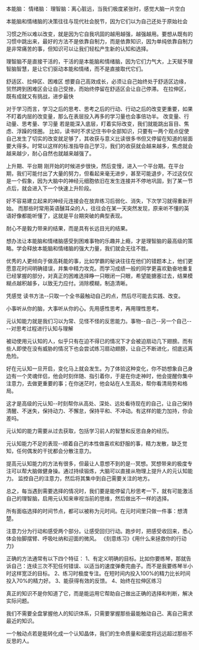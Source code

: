 
本能脑：
情绪脑：
理智脑：离心脏远，当我们极度紧张时，感觉大脑一片空白

本能脑和情绪脑的决策往往与现代社会脱节，因为它们以为自己还处于原始社会

习惯之所以难以改变，就是因为它自我巩固的越用越强，越强越用。要想从既有的习惯中跳出来，最好的方法不是依靠自制力，而是依靠知识，因为单纯依靠自制力是非常痛苦的事，但知识可以让我们轻松产生新的认知和选择。

理智脑不是直接干活的，干活的是本能脑和情绪脑，因为它们力气大，上天赋予理智脑智慧，是让它们驱动本能和情绪，而不是直接取代它们。

舒适区、拉伸区、困难区
想要自己高效成长，必须让自己始终处于舒适区边缘，贸然跨到困难区会让自己受挫，而始终停留在舒适区会让自己停滞。
在拉伸区，既有成就又有挑战，进步最快

对于学习而言，学习之后的思考、思考之后的行动、行动之后的改变更重要，如果不盯着内层的改变量，那么在表层投入再多的学习量也会事倍功半。
改变量、行动量、思考量、学习量
若是能深入底层，盯着实际改变，我们就能跳出盲目、焦虑、浮躁的怪圈。
比如，读书时不求记住书中全部知识，只要有一两个观点促使自己发生了切实的改变就足够了，其收获与意义比读很多书但又停留在知道的层面要大得多。时常以这样的标准指导自己学习，我们的收获就会越来越多，焦虑就会越来越少，耐心自然也就越来越强了。

上升期、平台期
刚开始的时候进步很快，然后变慢，进入一个平台期。在平台期，我们可能付出了大量的努力，但看起来毫无进步，甚至可能退步，不过这仅仅是一个假象，因为大脑中的神经元细胞依旧在发生连接并不停地巩固，到了某一节点后，就会进入下一个快速上升阶段。

好不容易建立起来的神经元连接会在放弃练习后弱化、消失，下次学习就得重新开始。
而那些时常用英语醺耳朵的人，往往会在某一天突然发现，原来听不懂的英语好像都能听懂了，这就是平台期突破的典型表现。

耐心不是毅力带来的结果，而是具有长远目光的结果。

想办法让本能脑和情绪脑感受到困难事物的乐趣并上瘾，才是理智脑的最高级的策略。学会释放本能脑和情绪脑的强大力量，我们就会无往不胜。

优秀的人更倾向于做高耗能的事，比如学霸的秘诀往往在他们的错题本上，他们更愿意花时间明确错误，并集中精力攻克。而学习成绩一般的同学更喜欢勤奋地重复已经掌握的部分，对真正的困难选择睁一只眼闭一只眼，希望能搪塞过去，结果模糊点越积越多，以致无力应付。消除模糊，制造清晰。

凭感觉
读书方法--只取一个全书最触动自己的点，然后尽可能去实践、改变。

小事听从你的脑，大事听从你的心。先用感性思考，再用理性思考。

元认知能力就是我们习以为常、见怪不怪的反思能力。事物--自己--另一个自己----对思考过程进行认知与理解

被动使用元认知的人，似乎只有在迫不得已的情况下才会被迫扇动几下翅膀。而有些人即使在没有威胁的情况下也会尝试练习扇动翅膀，让自己不断进化，彻底远离危险。

好在元认知一旦开启，变化马上就会发生。为了体验这种变化，你不妨想象自己身边有一个灵魂伴侣，他会时刻伴随、指引着你，于是在你走神时，他会提醒你集中注意力，去做更重要的事；在你迷茫时，他会站在人生高处，帮你看清局势和格局。

这才是高级的元认知--时刻帮你从高处、深处、远处看待现在的自己，让自己保持清醒、不迷失，保持动力、不懈怠，保持平和、不冲动。有这样的能力加持，你会差吗。

元认知的能力需要从过去获取，包括学习前人的智慧和反思自身的经历。

元认知能力不足的表现--顺着自己的本性做喜欢和舒服的事，精力发散，缺乏觉知，任何偶发的干扰都会分散注意力。

提高元认知能力的方法有很多，但最让人意想不到的是--冥想。冥想带来的极度专注可以帮大脑做健身操。通过持续锻炼，大脑可以直接从物理上提升人的元认知能力。
监控自己的注意力，然后将其集中到自己需要关注的地方。

总之，每当遇到需要选择的情况时，我们要是能停留几秒思考一下，就有可能激活自己的理智脑，启用元认知来审视当前的思维，然后做出不一样的选择。

所有面临选择的时间节点，都可以被称为元时间。在元时间里只做一件事：想清楚。

注意力分为行动和感受两个部分。让感受回归行动。跑步时，把感受收回来，悉心体会抬脚摆臂、呼吸吐纳和迎面的微风。
《刻意练习》《用什么来拯救你的行动力》

正确的方法通常有以下四个特征：
1、有定义明确的目标。比如你要练琴，那就告诉自己：连续三次不犯任何错误、以适当的速度弹奏完曲子。而不是我要练琴半小时这样宽泛的目标。
2、练习时极度专注。在短时间内投入100%的精力比长时间投入70%的精力好。
3、能获得有效的反馈。
4、始终在拉伸区练习

真正的知识不是你知道了它，而是能运用它帮助自己做出正确的选择和判断，解决实际问题。

我们不需要全盘掌握他人的知识体系，只需要掌握那些最能触动自己、离自己需求最近的知识。

一个触动点若是能转化成一个认知晶体，我们的生命质量和密度将远远超过那些不反思的人。

